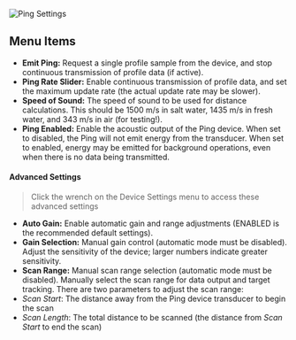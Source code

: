 ![Ping Settings](/ping-viewer/images/viewer/ping-settings.png)

## Menu Items

- **Emit Ping:** Request a single profile sample from the device, and stop continuous transmission of profile data (if active).
- **Ping Rate Slider:** Enable continuous transmission of profile data, and set the maximum update rate (the actual update rate may be slower).
- **Speed of Sound:** The speed of sound to be used for distance calculations. This should be 1500 m/s in salt water, 1435 m/s in fresh water, and 343 m/s in air (for testing!).
- **Ping Enabled:** Enable the acoustic output of the Ping device. When set to disabled, the Ping will not emit energy from the transducer. When set to enabled, energy may be emitted for background operations, even when there is no data being transmitted.

#### Advanced Settings

> Click the wrench on the Device Settings menu to access these advanced settings

- **Auto Gain:** Enable automatic gain and range adjustments (ENABLED is the recommended default settings).
- **Gain Selection:** Manual gain control (automatic mode must be disabled). Adjust the sensitivity of the device; larger numbers indicate greater sensitivity.
- **Scan Range:** Manual scan range selection (automatic mode must be disabled). Manually select the scan range for data output and target tracking. There are two parameters to adjust the scan range:
 - *Scan Start*: The distance away from the Ping device transducer to begin the scan
 - *Scan Length*: The total distance to be scanned (the distance from *Scan Start* to end the scan)
